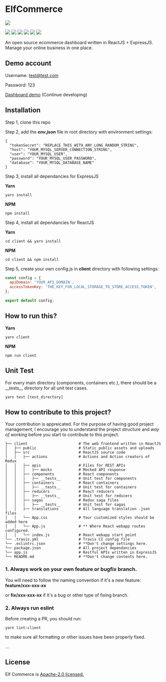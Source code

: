 # ElfCommerce
<img src="https://raw.githubusercontent.com/ccwukong/ElfCommerce/master/client/src/logo.svg" />
<p>
  <img src="https://img.shields.io/badge/React-16.4.2-lightblue.svg">
  <img src="https://img.shields.io/badge/Redux-4.0.0-purple.svg">
  <img src="https://img.shields.io/badge/Nodejs-8.10.0-green.svg">
  <img src="https://img.shields.io/badge/Express-4.16.3-black.svg">
  <img src="https://img.shields.io/badge/Boostrap-4.+-purple.svg">
  <img src="https://img.shields.io/badge/MySQL-5.7.+-blue.svg">
</p>

An open source ecommerce dashboard written in ReactJS + ExpressJS. Manage your online business in one place.

## Demo account

Username: test@test.com

Password: 123

[Dashboard demo](https://ccwukong.github.io/) (Continue developing)


## Installation

Step 1, clone this repo

Step 2, add the ***env.json*** file in root directory with environment settings:

```
{
  "tokenSecret": "REPLACE_THIS_WITH_ANY_LONG_RANDOM_STRING",
  "host": "YOUR_MYSQL_SERVER_CONNECTION_STRING",
  "user": "YOUR_MYSQL_USER",
  "password": "YOUR_MYSQL_USER_PASSWORD",
  "database": "YOUR_MYSQL_DATABASE_NAME"
}
```
Step 3, install all dependancies for ExpressJS

**Yarn**
```console
yarn install
```

**NPM**

```console
npm install
```

Step 4, install all dependancies for ReactJS

**Yarn**
```console
cd client && yarn install
```

**NPM**

```console
cd client && npm install
```

Step 5, create your own config.js in **client** directory with following settings:

```javascript
const config = {
  apiDomain: 'YOUR_API_DOMAIN',
  accessTokenKey: 'THE_KEY_FOR_LOCAL_STORAGE_TO_STORE_ACCESS_TOKEN',
};

export default config;
```

## How to run this?

**Yarn**

```console
yarn client
```

**NPM**

```console
npm run client
```

## Unit Test

For every main directory (components, containers etc.), there should be a \_\_tests\_\_ directory for all unit test cases.
```console
yarn test [test_directory]
```


## How to contribute to this project?

Your contribution is appreicated. For the purpose of having good project management, I encourage you to understand the project structure and *way of working* before you start to contribute to this project.

```
├── client                       # The web frontend written in ReactJS
│   ├── public                   # Static public assets and uploads
│   ├── src                      # ReactJS source code
│   │   ├── actions              # Actions and Action creators of Redux
│   │   ├── apis                 # Files for REST APIs
│   │   │   ├── mocks            # Mocked API response
│   │   ├── components           # React components
│   │   |   ├── __tests__        # Unit test for components
│   │   ├── containers           # React containers
│   │   |   ├── __tests__        # Unit test for containers
│   │   ├── reducers             # React reducers
│   │   |   ├── __tests__        # Unit test for reducers
│   │   ├── sagas                # Redux saga files
│   │   |   ├── __tests__        # Unit test for sagas
│   │   ├── translations         # All language translation .json files
│   │   └── App.css              # Your customized styles should be added here
│   │   └── App.js               # ** Where React webapp routes configured.
│   │   └── index.js             # React webapp start point
└── .travis.yml                  # Travis CI config file
└── .eslintrc.json               # **Don't change settings here.
└── package.json                 # All project dependancies
└── app.js                       # Restful APIs written in ExpressJS
└── README.md                    # **Don't change contents here.
```

### 1. Always work on your own feature or bugfix branch.

You will need to follow the naming convention if it's a new feature:
**feature/xxx-xxx-xx**

or **fix/xxx-xxx-xx** if it's a bug or other type of fixing branch.


### 2. Always run eslint

Before creating a PR, you should run:
```console
yarn lint:client
```
to make sure all formatting or other issues have been properly fixed.

...


## License
Elf Commerce is [Apache-2.0 licensed.](https://github.com/ccwukong/elfcommerce/blob/master/LICENSE)
